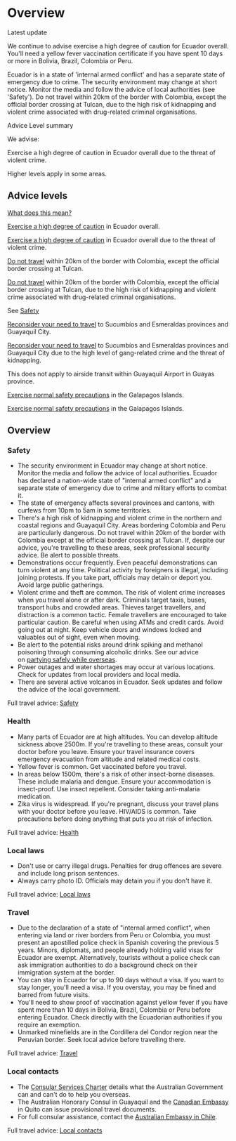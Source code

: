 # Overview

Latest update

We continue to advise exercise a high degree of caution for Ecuador overall. You'll need a yellow fever vaccination certificate if you have spent 10 days or more in Bolivia, Brazil, Colombia or Peru.  
  
Ecuador is in a state of 'internal armed conflict' and has a separate state of emergency due to crime. The security environment may change at short notice. Monitor the media and follow the advice of local authorities (see 'Safety'). Do not travel within 20km of the border with Colombia, except the official border crossing at Tulcan, due to the high risk of kidnapping and violent crime associated with drug-related criminal organisations.

Advice Level summary

We advise:

Exercise a high degree of caution in Ecuador overall due to the threat of violent crime.

Higher levels apply in some areas.

## Advice levels

[What does this mean?](/before-you-go/travel-advice-explained/)

[Exercise a high degree of caution](https://www.smartraveller.gov.au/consular-services/travel-advice-explained#level2) in Ecuador overall.

[Exercise a high degree of caution](https://www.smartraveller.gov.au/consular-services/travel-advice-explained#level2) in Ecuador overall due to the threat of violent crime.

[Do not travel](https://www.smartraveller.gov.au/consular-services/travel-advice-explained#level4) within 20km of the border with Colombia, except the official border crossing at Tulcan.

[Do not travel](https://www.smartraveller.gov.au/consular-services/travel-advice-explained#level4) within 20km of the border with Colombia, except the official border crossing at Tulcan, due to the high risk of kidnapping and violent crime associated with drug-related criminal organisations.

See [Safety](#safety)

[Reconsider your need to travel](https://www.smartraveller.gov.au/consular-services/travel-advice-explained#level3) to Sucumbíos and Esmeraldas provinces and Guayaquil City.

[Reconsider your need to travel](https://www.smartraveller.gov.au/consular-services/travel-advice-explained#level3) to Sucumbíos and Esmeraldas provinces and Guayaquil City due to the high level of gang-related crime and the threat of kidnapping.

This does not apply to airside transit within Guayaquil Airport in Guayas province.

[Exercise normal safety precautions](https://www.smartraveller.gov.au/consular-services/travel-advice-explained#level1) in the Galapagos Islands.

[Exercise normal safety precautions](https://www.smartraveller.gov.au/consular-services/travel-advice-explained#level1) in the Galapagos Islands.

## Overview

### Safety

* The security environment in Ecuador may change at short notice. Monitor the media and follow the advice of local authorities. Ecuador has declared a nation-wide state of "internal armed conflict" and a separate state of emergency due to crime and military efforts to combat it.
* The state of emergency affects several provinces and cantons, with curfews from 10pm to 5am in some territories.
* There's a high risk of kidnapping and violent crime in the northern and coastal regions and Guayaquil City. Areas bordering Colombia and Peru are particularly dangerous. Do not travel within 20km of the border with Colombia except at the official border crossing at Tulcan. If, despite our advice, you're travelling to these areas, seek professional security advice. Be alert to possible threats.
* Demonstrations occur frequently. Even peaceful demonstrations can turn violent at any time. Political activity by foreigners is illegal, including joining protests. If you take part, officials may detain or deport you. Avoid large public gatherings.
* Violent crime and theft are common. The risk of violent crime increases when you travel alone or after dark. Criminals target taxis, buses, transport hubs and crowded areas. Thieves target travellers, and distraction is a common tactic. Female travellers are encouraged to take particular caution. Be careful when using ATMs and credit cards. Avoid going out at night. Keep vehicle doors and windows locked and valuables out of sight, even when moving.
* Be alert to the potential risks around drink spiking and methanol poisoning through consuming alcoholic drinks. See our advice on [partying safely while overseas](/before-you-go/safety/partying "Partying safely").
* Power outages and water shortages may occur at various locations. Check for updates from local providers and local media.
* There are several active volcanos in Ecuador. Seek updates and follow the advice of the local government.

Full travel advice: [Safety](#safety)

### Health

* Many parts of Ecuador are at high altitudes. You can develop altitude sickness above 2500m. If you're travelling to these areas, consult your doctor before you leave. Ensure your travel insurance covers emergency evacuation from altitude and related medical costs.
* Yellow fever is common. Get vaccinated before you travel.
* In areas below 1500m, there's a risk of other insect-borne diseases. These include malaria and dengue. Ensure your accommodation is insect-proof. Use insect repellent. Consider taking anti-malaria medication.
* Zika virus is widespread. If you're pregnant, discuss your travel plans with your doctor before you leave. HIV/AIDS is common. Take precautions before doing anything that puts you at risk of infection.

Full travel advice: [Health](#health)

### Local laws

* Don't use or carry illegal drugs. Penalties for drug offences are severe and include long prison sentences.
* Always carry photo ID. Officials may detain you if you don't have it.

Full travel advice: [Local laws](#local-laws)

### Travel

* Due to the declaration of a state of "internal armed conflict", when entering via land or river borders from Peru or Colombia, you must present an apostilled police check in Spanish covering the previous 5 years. Minors, diplomats, and people already holding valid visas for Ecuador are exempt. Alternatively, tourists without a police check can ask immigration authorities to do a background check on their immigration system at the border.
* You can stay in Ecuador for up to 90 days without a visa. If you want to stay longer, you'll need a visa. If you overstay, you may be fined and barred from future visits.
* You'll need to show proof of vaccination against yellow fever if you have spent more than 10 days in Bolivia, Brazil, Colombia or Peru before entering Ecuador. Check directly with the Ecuadorian authorities if you require an exemption.
* Unmarked minefields are in the Cordillera del Condor region near the Peruvian border. Seek local advice before travelling there.

Full travel advice: [Travel](#travel)

### Local contacts

* The [Consular Services Charter](/consular-services/consular-services-charter "Consular Services Charter") details what the Australian Government can and can't do to help you overseas.
* The Australian Honorary Consul in Guayaquil and the [Canadian Embassy](https://www.international.gc.ca/country-pays/ecuador-equateur/quito.aspx?lang=eng) in Quito can issue provisional travel documents.
* For full consular assistance, contact the [Australian Embassy in Chile](http://www.chile.embassy.gov.au/).

Full travel advice: [Local contacts](#local-contacts)